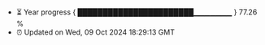 - ⏳ Year progress { ███████████████████████▁▁▁▁▁▁▁ } 77.26 %
- ⏰ Updated on Wed, 09 Oct 2024 18:29:13 GMT

